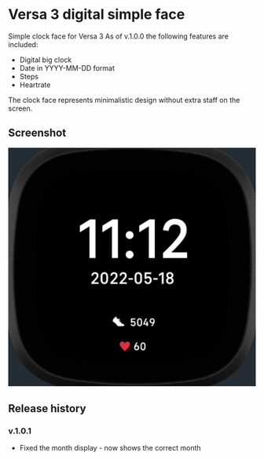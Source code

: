 # Versa 3 digital simple face
Simple clock face for Versa 3
As of v.1.0.0 the following features are included:
- Digital big clock
- Date in YYYY-MM-DD format
- Steps
- Heartrate

The clock face represents minimalistic design without extra staff on the screen.

## Screenshot
![](screenshots/versa3digitalsimpleface.png)

## Release history
### v.1.0.1
- Fixed the month display - now shows the correct month